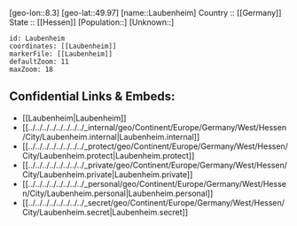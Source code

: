 ﻿---
location: [49.97,8.3] 
mapzoom: [7,12] 
mapmarker: city 
type: City
tags:
- geo/City


SpocWebEntityId: 31866
isDeleted: false
confidential: public

---
[geo-lon::8.3] 
[geo-lat::49.97] 
[name::Laubenheim] 
Country :: [[Germany]]  
State :: [[Hessen]] 
[Population::] 
[Unknown::] 


```leaflet
id: Laubenheim
coordinates: [[Laubenheim]] 
markerFile: [[Laubenheim]] 
defaultZoom: 11 
maxZoom: 18
```


## Confidential Links & Embeds: 
- [[Laubenheim|Laubenheim]]  
- [[../../../../../../../../_internal/geo/Continent/Europe/Germany/West/Hessen/City/Laubenheim.internal|Laubenheim.internal]] 
- [[../../../../../../../../_protect/geo/Continent/Europe/Germany/West/Hessen/City/Laubenheim.protect|Laubenheim.protect]] 
- [[../../../../../../../../_private/geo/Continent/Europe/Germany/West/Hessen/City/Laubenheim.private|Laubenheim.private]] 
- [[../../../../../../../../_personal/geo/Continent/Europe/Germany/West/Hessen/City/Laubenheim.personal|Laubenheim.personal]] 
- [[../../../../../../../../_secret/geo/Continent/Europe/Germany/West/Hessen/City/Laubenheim.secret|Laubenheim.secret]] 
